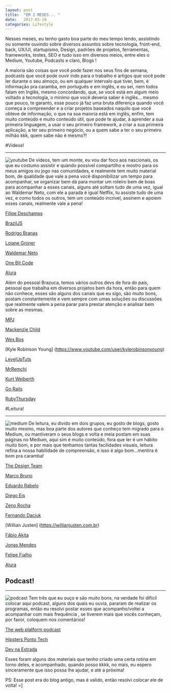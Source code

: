 ```yaml
---
layout: post
title:  "EM 2 MESES... "
date:   2017-03-19
categories: Lifestyle
---
```


Nesses meses, eu tenho gasto boa parte do meu tempo lendo, assistindo ou somente ouvindo sobre diversos assuntos sobre tecnologia, front-end, back, UX/UI, startupismo, Design, padrões de projetos, ferramentas, frameworks, testes, SEO  e tudo isso em diversos meios, entre eles o Medium, Youtube, Podcasts e claro, Blogs !

A maioria são coisas que você pode fazer nos seus fins de semana,  podcasts que você pode ouvir indo para o trabalho e  artigos que você pode ler durante o seu almoço, ou em qualquer intervalo que tiver, bem, é informação pra caramba, em português e em inglês, e eu sei, nem todos falam em Inglês, mesmo concordando, que, se você está em algum meio voltado a tecnologia, o minimo que você deveria saber é inglês... mesmo que pouco, te garanto, esse pouco já faz uma bruta diferença quando você começa a compreender e a criar projetos baseados naquilo que você obteve de informação, o que na sua maioria está em inglês, enfim, tem muito conteúdo e muito conteúdo útil, que pode te ajudar, à aprender a sua primeira linguagem, a usar o seu primeiro framework, a criar a sua primeira aplicação, a ter seu primeiro negócio, ou a quem sabe a ter o seu primeiro milhão kkk, quem sabe não é mesmo?! 




#Videos!

---------------------------------

![youtube](https://github.com/IgorVieira/igorprvieira/blob/master/app/assets/images/youtube.jpg?raw=true)
De videos, tem um monte, eu vou dar foco aos nascionais, os que eu costumo assistir e quando possível compartilho e mostro para os meus amigos ou jogo nas comunidades, e realmente tem muito material bom, de qualidade que vale a pena você disponibilizar um tempo para acompanhar, se organizar bem dá para montar um roteiro bem de boas para acompanhar a esses canais, alguns até soltam tudo de uma vez, igual ao Waldemar Neto, com ele a parada é igual Netflix, tu assiste tudo de uma vez, e como todos os outros, tem um conteúdo incrível, assinem e apoiem esses canais, realmente vale a pena! 


[Filipe Deschamps]( https://www.youtube.com/channel/UCU5JicSrEM5A63jkJ2QvGYw)
 
[BrazilJS](https://www.youtube.com/channel/UCnLdHOuue5i1O7TsH6oh07w)
  
[Rodrigo Branas]( https://www.youtube.com/user/rodrigobranas)

[Loiane Groner](https://www.youtube.com/user/Loianeg)

[Waldemar Neto](https://www.youtube.com/channel/UCqmJGTdcMIRXOZuukHZ8TqA)

[One Bit Code](https://www.youtube.com/channel/UC44Mzz2-5TpyfklUCQ5NuxQ)


[Alura](https://www.youtube.com/user/aluracursosonline)

 
Além do pessoal Brazuca, temos vários outros devs de fora do país, pessoal que trabalha em diversos projetos bem da hora, então para quem não conhece, esses são alguns dos canais que eu sigo, são muito bons, postam constantemente e vem sempre com umas soluções ou discussões que realmente valem a pena parar para prestar atenção e analisar bem sobre as mesmas.   



[MPJ]( https://www.youtube.com/channel/UCO1cgjhGzsSYb1rsB4bFe4Q)

[Mackenzie Child](https://www.youtube.com/channel/UCfWZwsP8trUy5uHJg8gcGIQ)

[Wes Bos](https://www.youtube.com/user/wesbos)

[Kyle Robinson Young] (https://www.youtube.com/user/kylerobinsonyoung)

[LevelUpTuts](https://www.youtube.com/user/LevelUpTuts)

[MrRemchi](https://www.youtube.com/user/MrRemchi)

[Kurt Weiberth](https://www.youtube.com/user/whobeatpinkled/videos)

[Go Rails](https://www.youtube.com/channel/UCIQmhQxCvLHRr3Beku77tww)

[RubyThursday](https://www.youtube.com/channel/UCgbzly83EZoSVjBIf9sNw5A)





#Leitura!

---------------------------------

![medium](https://github.com/IgorVieira/igorprvieira/blob/master/app/assets/images/medium.jpg?raw=true)
De leitura, eu divido em dois grupos, eu gosto de blogs, gosto muito mesmo, mas boa parte dos autores que conheço tem migrado para o Medium, ou mantiveram o seus blogs e volta e meia postam em suas páginas no Medium, aqui sim é muito conteúdo, fora que ler é um hábito muito bom, e por mais que tenhamos tantas facilidades visuais, leitura refina a nossa habilidade de compreensão, e isso é algo bom...mentira é bom pra caramba!



[The Design Team](https://thedesignteam.io/)

[Marco Bruno](https://medium.com/@marcobrunobr)

[Eduardo Rabelo](https://medium.com/@oieduardorabelo)

[Diego Eis](https://medium.com/@diegoeis)

[Zeno Rocha](https://medium.com/@zenorocha)

[Fernando Daciuk](https://medium.com/@fdaciuk)

[Willian Justen] (https://willianjusten.com.br)

[Fábio Akita](http://www.akitaonrails.com)

[Jonas Mendes](http://nipher.io)

[Felipe Fialho](http://www.felipefialho.com)

[Alura](http://blog.alura.com.br)





## Podcast!



---------------------------------

![podcast](https://github.com/IgorVieira/igorprvieira/blob/master/app/assets/images/hipster.png?raw=true)
Tem três que eu ouço e são muito bons, na verdade foi difícil colocar aqui podcast, alguns dos quais eu ouvia, pararam de realizar os programas, então eu resolvi postar esses que acompanho/voltei a acompanhar com mais frequência , se tiverem mais que vocês conheçam, por favor, coloquem nos comentários!

[The web platform podcast](https://thewebplatform.libsyn.com)

[Hipsters Ponto Tech](hipsters.tech)

[Dev na Estrada](http://devnaestrada.com.br/)




Esses foram alguns dos materiais que tenho criado uma certa rotina em torno deles, e acompanhado, quando posso kkkk, no mais, eu espero sinceramente  que isso possa lhe ajudar, e até a próxima!


PS: Esse post era do blog antigo, mas é valido, então resolvi colocar ele de volta! =]






